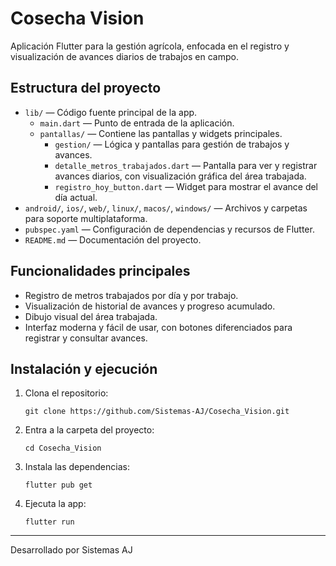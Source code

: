 # Cosecha Vision

Aplicación Flutter para la gestión agrícola, enfocada en el registro y visualización de avances diarios de trabajos en campo.

## Estructura del proyecto

- `lib/` — Código fuente principal de la app.
  - `main.dart` — Punto de entrada de la aplicación.
  - `pantallas/` — Contiene las pantallas y widgets principales.
    - `gestion/` — Lógica y pantallas para gestión de trabajos y avances.
    - `detalle_metros_trabajados.dart` — Pantalla para ver y registrar avances diarios, con visualización gráfica del área trabajada.
    - `registro_hoy_button.dart` — Widget para mostrar el avance del día actual.
- `android/`, `ios/`, `web/`, `linux/`, `macos/`, `windows/` — Archivos y carpetas para soporte multiplataforma.
- `pubspec.yaml` — Configuración de dependencias y recursos de Flutter.
- `README.md` — Documentación del proyecto.

## Funcionalidades principales

- Registro de metros trabajados por día y por trabajo.
- Visualización de historial de avances y progreso acumulado.
- Dibujo visual del área trabajada.
- Interfaz moderna y fácil de usar, con botones diferenciados para registrar y consultar avances.

## Instalación y ejecución

1. Clona el repositorio:
   ```
   git clone https://github.com/Sistemas-AJ/Cosecha_Vision.git
   ```
2. Entra a la carpeta del proyecto:
   ```
   cd Cosecha_Vision
   ```
3. Instala las dependencias:
   ```
   flutter pub get
   ```
4. Ejecuta la app:
   ```
   flutter run
   ```

---

Desarrollado por Sistemas AJ